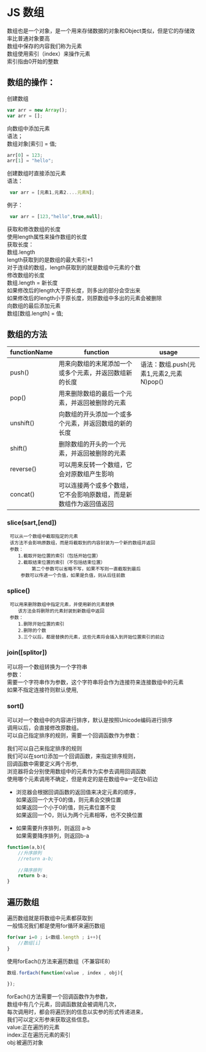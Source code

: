 # JS 数组

 数组也是一个对象，是一个用来存储数据的对象和Object类似，但是它的存储效率比普通对象要高  
 数组中保存的内容我们称为元素	  
 数组使用索引（index）来操作元素  
 索引指由0开始的整数  

## 数组的操作：  

 创建数组  

```javascript  
var arr = new Array();  
var arr = [];  
```

向数组中添加元素  
语法；  
数组对象[索引] = 值;  

```javascript  
arr[0] = 123;  
arr[1] = "hello";  
```

 创建数组时直接添加元素  
 语法：  
```javascript
 var arr = [元素1,元素2....元素N]; 
```
 例子：
```javascript
 var arr = [123,"hello",true,null];  
```

 获取和修改数组的长度  
	 使用length属性来操作数组的长度  
	 获取长度：  
		数组.length  
		 length获取到的是数组的最大索引+1  
		 对于连续的数组，length获取到的就是数组中元素的个数  
	 修改数组的长度  
		数组.length = 新长度  
			 如果修改后的length大于原长度，则多出的部分会空出来  
			 如果修改后的length小于原长度，则原数组中多出的元素会被删除  
	 向数组的最后添加元素  
		数组[数组.length] = 值;  
		  

## 数组的方法  

| functionName | function                                                     | usage                                   |
| ------------ | ------------------------------------------------------------ | --------------------------------------- |
| push()       | 用来向数组的末尾添加一个或多个元素，并返回数组新的长度       | 语法：数组.push(元素1,元素2,元素N)pop() |
| pop()        | 用来删除数组的最后一个元素，并返回被删除的元素               |                                         |
| unshift()    | 向数组的开头添加一个或多个元素，并返回数组的新的长度         |                                         |
| shift()      | 删除数组的开头的一个元素，并返回被删除的元素                 |                                         |
| reverse()    | 可以用来反转一个数组，它会对原数组产生影响                   |                                         |
| concat()     | 可以连接两个或多个数组，它不会影响原数组，而是新数组作为返回值返回 |                                         |
### slice(sart,[end])  
	 可以从一个数组中截取指定的元素  
	 该方法不会影响原数组，而是将截取到的内容封装为一个新的数组并返回  
	 参数：  
		1.截取开始位置的索引（包括开始位置）  
		2.截取结束位置的索引（不包括结束位置）  
			 第二个参数可以省略不写，如果不写则一直截取到最后  
		 参数可以传递一个负值，如果是负值，则从后往前数  
###  splice()  
	 可以用来删除数组中指定元素，并使用新的元素替换  
		该方法会将删除的元素封装到新数组中返回  
	 参数：  
		1.删除开始位置的索引  
		2.删除的个数  
		3.三个以后，都是替换的元素，这些元素将会插入到开始位置索引的前边  
### join([splitor])  
 可以将一个数组转换为一个字符串  
 参数：  
	需要一个字符串作为参数，这个字符串将会作为连接符来连接数组中的元素  
	如果不指定连接符则默认使用,  
### sort()  
 可以对一个数组中的内容进行排序，默认是按照Unicode编码进行排序  
	调用以后，会直接修改原数组。  
 可以自己指定排序的规则，需要一个回调函数作为参数：  

我们可以自己来指定排序的规则  
我们可以在sort()添加一个回调函数，来指定排序规则，  
	回调函数中需要定义两个形参,  
	浏览器将会分别使用数组中的元素作为实参去调用回调函数  
	使用哪个元素调用不确定，但是肯定的是在数组中a一定在b前边  

- 浏览器会根据回调函数的返回值来决定元素的顺序，  
	如果返回一个大于0的值，则元素会交换位置  
	如果返回一个小于0的值，则元素位置不变  
	如果返回一个0，则认为两个元素相等，也不交换位置  
  
- 如果需要升序排列，则返回 a-b  
	如果需要降序排列，则返回b-a  
  
```  javascript
function(a,b){  
	//升序排列  
	//return a-b;  
	  
	//降序排列  
	return b-a;  
}  
```

## 遍历数组  

 遍历数组就是将数组中元素都获取到  
 一般情况我们都是使用for循环来遍历数组
```javascript
for(var i=0 ; i<数组.length ; i++){  
    //数组[i]  
}  
```


 使用forEach()方法来遍历数组（不兼容IE8）  

```javascript
数组.forEach(function(value , index , obj){  
  
});  
```

forEach()方法需要一个回调函数作为参数，  
数组中有几个元素，回调函数就会被调用几次，  
每次调用时，都会将遍历到的信息以实参的形式传递进来，  
我们可以定义形参来获取这些信息。  
value:正在遍历的元素  
index:正在遍历元素的索引  
obj:被遍历对象    

